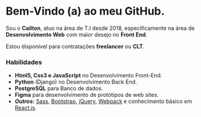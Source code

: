 # Bem-Vindo (a) ao meu GitHub.
Sou o **Cailton**, atuo na área de T.I desde 2018, especificamente na área de **Desenvolvimento Web** com maior desejo no **Front End**.

Estou disponível para contratações **freelancer** ou **CLT**.

### Habilidades
- **Html5, Css3 e JavaScript** no Desenvolvimento Front-End.
- **Python** (Django) no Desenvolvimento Back End.
- **PostgreSQL** para Banco de dados.
- **Figma** para desenvolvimento de protótipos de web sites.
- ***Outros:*** <ins>Sass</ins>, <ins>Bootstrap</ins>, <ins>jQuery</ins>, <ins>Webpack</ins> e conhecimento básico em <ins>React.js</ins>.
